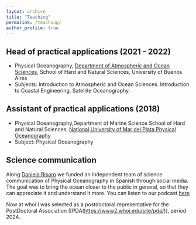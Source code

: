 ```yaml
---
layout: archive
title: "Teaching"
permalink: /teaching/
author_profile: true
---
```


## Head of practical applications (2021 - 2022)
* Physical Oceanography, [Department of Atmospheric and Ocean Sciences](https://www.cima.fcen.uba.ar/), School of Hard and Natural Sciences, University of Buenos Aires
* Subjects: Introduction to Atmospheric and Ocean Sciences. Introduction to Coastal Engineering. Satellite Oceanography.

## Assistant of practical applications (2018)
* Physical Oceanography,Department of Marine Science School of Hard and Natural Sciences, [National University of Mar del Plata
Physical Oceanography](https://www.mdp.edu.ar/)
* Subject: Physical Oceanography 


## Science communication
Along [Daniela Risaro](https://dbrisaro.github.io/) we funded an independent team of science communication of Physical Oceanography in Spanish through social media. The goal was to bring the ocean closer to the public in general, so that they can appreciate it and understand it more.
You can listen to our podcast [here](https://open.spotify.com/show/2j5XAet6CimfFNDVClFPEo?si=548faba89df64cde&nd=1&dlsi=a1f03a4607ca4367)

Now at whoi I was selected as a postdoctoral representative for the PostDoctoral Association ([PDA(https://www2.whoi.edu/site/pda/)), period 2024.

